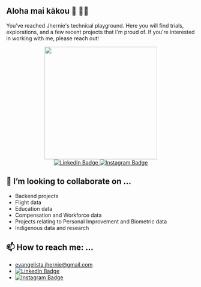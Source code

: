 ## Aloha mai kākou 🌺 ✌🏽

You've reached Jhernie's technical playground. Here you will find trials, explorations, and a few recent projects that I'm proud of. If you're interested in working with me, please reach out!

<div id="header" align="center">
  <img src="https://media.giphy.com/media/11JTxkrmq4bGE0/giphy.gif" width="300"/>
</div>

<div id="badges" align="center">
  <a href="https://www.linkedin.com/in/jhernie-evangelista/">
    <img src="https://img.shields.io/badge/LinkedIn-blue?style=for-the-badge&logo=linkedin&logoColor=white" alt="LinkedIn Badge"/>
  </a>
  <a href="https://www.instagram.com/jhernie/">
    <img src="https://img.shields.io/badge/Instagram-pink?style=for-the-badge&logo=instagram&logoColor=white" alt="Instagram Badge"/>
  </a>
</div>


## 👯 I’m looking to collaborate on ...
* Backend projects
* Flight data
* Education data
* Compensation and Workforce data
* Projects relating to Personal Improvement and Biometric data
* Indigenous data and research

## 📫 How to reach me: ...
* evangelista.jhernie@gmail.com
* <div id="badges">
    <a href="https://www.linkedin.com/in/jhernie-evangelista/">
      <img src="https://img.shields.io/badge/LinkedIn-blue?style=for-the-badge&logo=linkedin&logoColor=white" alt="LinkedIn Badge"/>
    </a>
  </div>
* <div id="badges">
    <a href="https://www.instagram.com/jhernie/">
      <img src="https://img.shields.io/badge/Instagram-pink?style=for-the-badge&logo=instagram&logoColor=white" alt="Instagram Badge"/>
     </a>
  </div>




<!--
**Jhernie/jhernie** is a ✨ _special_ ✨ repository because its `README.md` (this file) appears on your GitHub profile.

Here are some ideas to get you started:

- 🔭 I’m currently working on ...
- 🌱 I’m currently learning ...
- 👯 I’m looking to collaborate on ...
- 🤔 I’m looking for help with ...
- 💬 Ask me about ...
- 📫 How to reach me: ...
- 😄 Pronouns: ...
- ⚡ Fun fact: ...
-->

